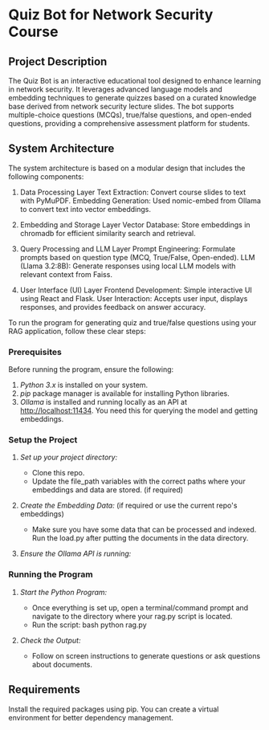 # Quiz Bot for Network Security Course

## Project Description

The Quiz Bot is an interactive educational tool designed to enhance learning in network security. It leverages advanced language models and embedding techniques to generate quizzes based on a curated knowledge base derived from network security lecture slides. The bot supports multiple-choice questions (MCQs), true/false questions, and open-ended questions, providing a comprehensive assessment platform for students.

## System Architecture

The system architecture is based on a modular design that includes the following components:

1. Data Processing Layer
   Text Extraction: Convert course slides to text with PyMuPDF.
   Embedding Generation: Used nomic-embed from Ollama to convert text into vector embeddings.

2. Embedding and Storage Layer
   Vector Database: Store embeddings in chromadb for efficient similarity search and retrieval.

3. Query Processing and LLM Layer
   Prompt Engineering: Formulate prompts based on question type (MCQ, True/False, Open-ended).
   LLM (Llama 3.2:8B): Generate responses using local LLM models with relevant context from Faiss.

4. User Interface (UI) Layer
   Frontend Development: Simple interactive UI using React and Flask.
   User Interaction: Accepts user input, displays responses, and provides feedback on answer accuracy.

To run the program for generating quiz and true/false questions using your RAG application, follow these clear steps:

### Prerequisites

Before running the program, ensure the following:

1. _Python 3.x_ is installed on your system.
2. _pip_ package manager is available for installing Python libraries.
3. _Ollama_ is installed and running locally as an API at <http://localhost:11434>. You need this for querying the model and getting embeddings.

### Setup the Project

1. _Set up your project directory:_

   - Clone this repo.
   - Update the file_path variables with the correct paths where your embeddings and data are stored. (if required)

2. _Create the Embedding Data:_ (if required or use the current repo's embeddings)

   - Make sure you have some data that can be processed and indexed. Run the load.py after putting the documents in the data directory.

3. _Ensure the Ollama API is running:_

### Running the Program

1. _Start the Python Program:_

   - Once everything is set up, open a terminal/command prompt and navigate to the directory where your rag.py script is located.
   - Run the script:
     bash
     python rag.py

2. _Check the Output:_

   - Follow on screen instructions to generate questions or ask questions about documents.

## Requirements

Install the required packages using pip. You can create a virtual environment for better dependency management.
